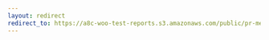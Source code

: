 ```yaml
---
layout: redirect
redirect_to: https://a8c-woo-test-reports.s3.amazonaws.com/public/pr-merge/43216/e2e/index.html
---
```

